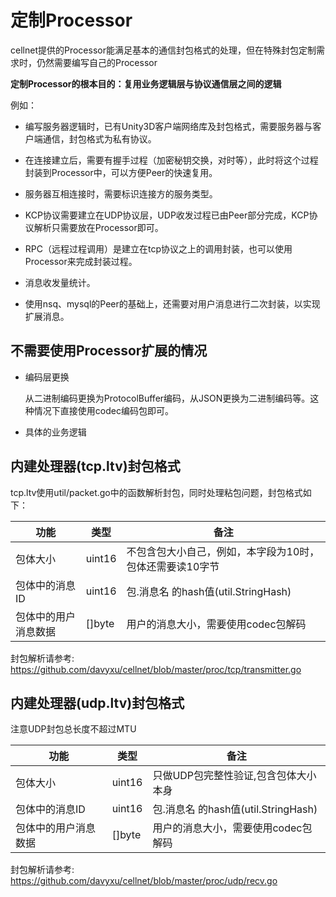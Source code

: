 # 定制Processor
cellnet提供的Processor能满足基本的通信封包格式的处理，但在特殊封包定制需求时，仍然需要编写自己的Processor

**定制Processor的根本目的：复用业务逻辑层与协议通信层之间的逻辑**

例如：
- 编写服务器逻辑时，已有Unity3D客户端网络库及封包格式，需要服务器与客户端通信，封包格式为私有协议。

- 在连接建立后，需要有握手过程（加密秘钥交换，对时等），此时将这个过程封装到Processor中，可以方便Peer的快速复用。

- 服务器互相连接时，需要标识连接方的服务类型。

- KCP协议需要建立在UDP协议层，UDP收发过程已由Peer部分完成，KCP协议解析只需要放在Processor即可。

- RPC（远程过程调用）是建立在tcp协议之上的调用封装，也可以使用Processor来完成封装过程。

- 消息收发量统计。

- 使用nsq、mysql的Peer的基础上，还需要对用户消息进行二次封装，以实现扩展消息。

## 不需要使用Processor扩展的情况

- 编码层更换

   从二进制编码更换为ProtocolBuffer编码，从JSON更换为二进制编码等。这种情况下直接使用codec编码包即可。

- 具体的业务逻辑


## 内建处理器(tcp.ltv)封包格式

tcp.ltv使用util/packet.go中的函数解析封包，同时处理粘包问题，封包格式如下：

功能 | 类型 | 备注
---|---|---
包体大小 | uint16 | 不包含包大小自己，例如，本字段为10时，包体还需要读10字节
包体中的消息ID | uint16 | 包.消息名 的hash值(util.StringHash)
包体中的用户消息数据 | []byte | 用户的消息大小，需要使用codec包解码

封包解析请参考:
https://github.com/davyxu/cellnet/blob/master/proc/tcp/transmitter.go


## 内建处理器(udp.ltv)封包格式

注意UDP封包总长度不超过MTU

功能 | 类型 | 备注
---|---|---
包体大小 | uint16 | 只做UDP包完整性验证,包含包体大小本身
包体中的消息ID | uint16 | 包.消息名 的hash值(util.StringHash)
包体中的用户消息数据 | []byte | 用户的消息大小，需要使用codec包解码

封包解析请参考:
https://github.com/davyxu/cellnet/blob/master/proc/udp/recv.go
